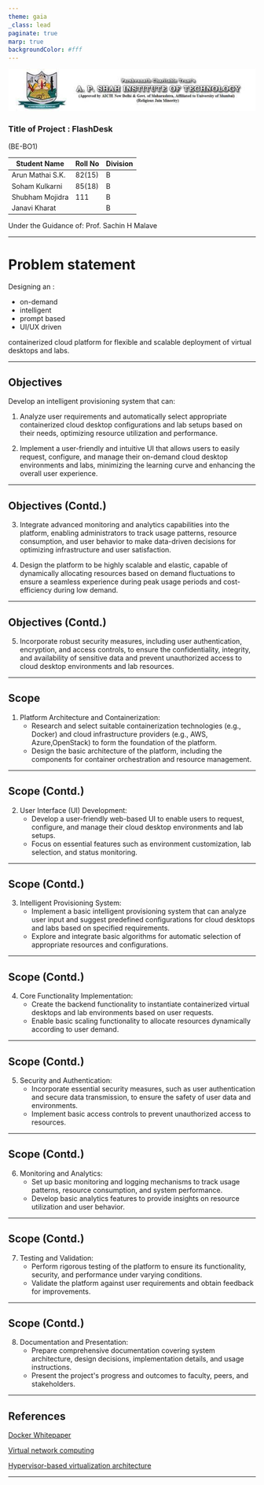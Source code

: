 ```yaml
---
theme: gaia
_class: lead
paginate: true
marp: true
backgroundColor: #fff
---
```


**![](logo.jpg)**

### **Title of Project : FlashDesk**

(BE-BO1)

| Student Name           | Roll No | Division |
|------------------------|---------|----------|
| Arun Mathai S.K.       | 82(15)  | B        |
| Soham Kulkarni         | 85(18)  | B        |
| Shubham Mojidra        | 111     | B        |
| Janavi Kharat          |         | B        |

Under the Guidance of: Prof. Sachin H Malave

---

# **Problem statement**

Designing an :
- on-demand
- intelligent
- prompt based
- UI/UX driven

containerized cloud platform for flexible and scalable deployment of virtual desktops and labs.

---

## **Objectives**

Develop an intelligent provisioning system that can:

1. Analyze user requirements and automatically select appropriate containerized cloud desktop configurations and lab setups based on their needs, optimizing resource utilization and performance.

2. Implement a user-friendly and intuitive UI that allows users to easily request, configure, and manage their on-demand cloud desktop environments and labs, minimizing the learning curve and enhancing the overall user experience.

---

## **Objectives (Contd.)**

3. Integrate advanced monitoring and analytics capabilities into the platform, enabling administrators to track usage patterns, resource consumption, and user behavior to make data-driven decisions for optimizing infrastructure and user satisfaction.

4. Design the platform to be highly scalable and elastic, capable of dynamically allocating resources based on demand fluctuations to ensure a seamless experience during peak usage periods and cost-efficiency during low demand.

---

## **Objectives (Contd.)**

5. Incorporate robust security measures, including user authentication, encryption, and access controls, to ensure the confidentiality, integrity, and availability of sensitive data and prevent unauthorized access to cloud desktop environments and lab resources.

---

## **Scope**

1. Platform Architecture and Containerization:
   - Research and select suitable containerization technologies (e.g., Docker) and cloud infrastructure providers
	(e.g., AWS, Azure,OpenStack) to form the foundation of the platform.
   - Design the basic architecture of the platform, including the components for container orchestration and resource management.

---

## **Scope (Contd.)**

2. User Interface (UI) Development:
   - Develop a user-friendly web-based UI to enable users to request, configure, and manage their cloud desktop environments and lab setups.
   - Focus on essential features such as environment customization, lab selection, and status monitoring.

---

## **Scope (Contd.)**

3. Intelligent Provisioning System:
   - Implement a basic intelligent provisioning system that can analyze user input and suggest predefined configurations for cloud desktops and labs based on specified requirements.
   - Explore and integrate basic algorithms for automatic selection of appropriate resources and configurations.

---

## **Scope (Contd.)**

4. Core Functionality Implementation:
   - Create the backend functionality to instantiate containerized virtual desktops and lab environments based on user requests.
   - Enable basic scaling functionality to allocate resources dynamically according to user demand.

---

## **Scope (Contd.)**

5. Security and Authentication:
   - Incorporate essential security measures, such as user authentication and secure data transmission, to ensure the safety of user data and environments.
   - Implement basic access controls to prevent unauthorized access to resources.

---

## **Scope (Contd.)**

6. Monitoring and Analytics:
   - Set up basic monitoring and logging mechanisms to track usage patterns, resource consumption, and system performance.
   - Develop basic analytics features to provide insights on resource utilization and user behavior.

---

## **Scope (Contd.)**

7. Testing and Validation:
   - Perform rigorous testing of the platform to ensure its functionality, security, and performance under varying conditions.
   - Validate the platform against user requirements and obtain feedback for improvements.

---

## **Scope (Contd.)**

8. Documentation and Presentation:
   - Prepare comprehensive documentation covering system architecture, design decisions, implementation details, and usage instructions.
   - Present the project's progress and outcomes to faculty, peers, and stakeholders.

---

## **References**


[Docker Whitepaper](https://www.docker.com/wp-content/uploads/2022/04/Whitepaper-Docker_Build_at_Scale_Docker_Business_041922_V5.pdf)


[Virtual network computing](https://ieeexplore.ieee.org/document/656066)


[Hypervisor-based virtualization architecture ](https://www.researchgate.net/figure/Hypervisor-based-virtualization-architecture_fig2_276849142)


---
